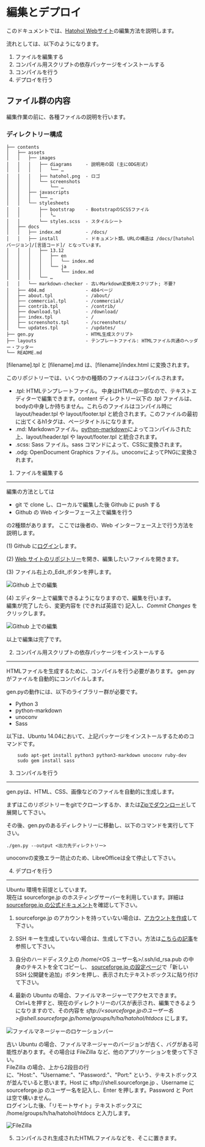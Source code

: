 編集とデプロイ
=============
このドキュメントでは、[Hatohol Webサイト](http://www.hatohol.org)の編集方法を説明します。

流れとしては、以下のようになります。

1. ファイルを編集する
2. コンパイル用スクリプトの依存パッケージをインストールする
3. コンパイルを行う
4. デプロイを行う

ファイル群の内容
---------------

編集作業の前に、各種ファイルの説明を行います。

### ディレクトリー構成
    ├── contents
    │   ├── assets
    │   │   ├── images
    │   │   │   ├── diagrams     - 説明用の図 (主にODG形式)
    │   │   │   │   └── …
    │   │   │   ├── hatohol.png  - ロゴ
    │   │   │   └── screenshots
    │   │   │       └── …
    │   │   ├── javascripts
    │   │   │   └── …
    │   │   └── stylesheets
    │   │       ├── bootstrap    - BootstrapのSCSSファイル
    │   │       │   └…
    │   │       └── styles.scss  - スタイルシート
    │   ├── docs
    │   │   ├── index.md         - /docs/
    │   │   ├── install          - ドキュメント類。URLの構造は /docs/[hatoholバージョン]/[言語コード]/ となっています。
    │   │   │   ├── 13.12
    │   │   │   │   ├── en
    │   │   │   │   │   └── index.md
    │   │   │   │   └── ja
    │   │   │   │       └── index.md
    │   │   │   └── …
    │   │   └── markdown-checker - 古いMarkdown変換用スクリプト; 不要?
    │   ├── 404.md               - 404ページ
    │   ├── about.tpl            - /about/
    │   ├── commercial.tpl       - /commercial/
    │   ├── contrib.tpl          - /contrib/
    │   ├── download.tpl         - /download/
    │   ├── index.tpl            - /
    │   ├── screenshots.tpl      - /screenshots/
    │   └── updates.tpl          - /updates/
    ├── gen.py                   - HTML生成スクリプト
    ├── layouts                  - テンプレートファイル: HTMLファイル共通のヘッダー・フッター
    └── README.md

[filename].tpl と [filename].md は、[filename]/index.html に変換されます。

このリポジトリーでは、いくつかの種類のファイルはコンパイルされます。

- .tpl: HTMLテンプレートファイル。 中身はHTMLの一部なので、テキストエディターで編集できます。content ディレクトリー以下の .tpl ファイルは、bodyの中身しか持ちません。これらのファイルはコンパイル時に layout/header.tpl や layout/footer.tpl と統合されます。このファイルの最初に出てくるh1タグは、ページタイトルになります。
- .md: Markdownファイル。[python-markdown](https://pypi.python.org/pypi/Markdown)によってコンパイルされた上、layout/header.tpl や layout/footer.tpl と統合されます。
- .scss: Sass ファイル。sass コマンドによって、CSSに変換されます。
- .odg: OpenDocument Graphics ファイル。unoconvによってPNGに変換されます。

1. ファイルを編集する
-------------------
編集の方法としては

 - git で clone し、ローカルで編集した後 Github に push する
 - Github の Web インターフェース上で編集を行う

の2種類があります。
ここでは後者の、Web インターフェース上で行う方法を説明します。

(1) Github に[ログイン](https://github.com/login)します。

(2) [Web サイトのリポジトリー](https://github.com/project-hatohol/website)を開き、編集したいファイルを開きます。

(3) ファイル右上の_Edit_ボタンを押します。

![Github 上での編集](githubedit1.png)

(4) エディター上で編集できるようになりますので、編集を行います。  
編集が完了したら、変更内容を (できれば英語で) 記入し、_Commit Changes_ をクリックします。

![Github 上での編集](githubedit2.png)

以上で編集は完了です。

2. コンパイル用スクリプトの依存パッケージをインストールする
---------------------------------------------------
HTMLファイルを生成するために、コンパイルを行う必要があります。
gen.pyがファイルを自動的にコンパイルします。

gen.pyの動作には、以下のライブラリー群が必要です。

- Python 3
- python-markdown
- unoconv
- Sass

以下は、Ubuntu 14.04において、上記パッケージをインストールするためのコマンドです。

```shell
    sudo apt-get install python3 python3-markdown unoconv ruby-dev
    sudo gem install sass
```

3. コンパイルを行う
-----------------
gen.pyは、HTML、CSS、画像などのファイルを自動的に生成します。

まずはこのリポジトリーをgitでクローンするか、または[Zipでダウンロード](https://github.com/project-hatohol/website/archive/master.zip)して展開して下さい。

その後、gen.pyのあるディレクトリーに移動し、以下のコマンドを実行して下さい。

    ./gen.py --output <出力先ディレクトリー>

unoconvの変換エラー防止のため、LibreOfficeは全て停止して下さい。

4. デプロイを行う
---------------
Ubuntu 環境を前提としています。  
現在は sourceforge.jp のホスティングサーバーを利用しています。詳細は[sourceforge.jp の公式ドキュメント](http://sourceforge.jp/docs/FrontPage#h2-Web.E3.82.B5.E3.82.A4.E3.83.88.E3.81.AE.E3.83.9B.E3.82.B9.E3.83.86.E3.82.A3.E3.83.B3.E3.82.B0.E3.81.AB.E9.96.A2.E3.81.99.E3.82.8B.E6.96.87.E6.9B.B8)を確認して下さい。

1. sourceforge.jp のアカウントを持っていない場合は、[アカウントを作成](https://sourceforge.jp/account/register.php)して下さい。

2. SSH キーを生成していない場合は、生成して下さい。方法は[こちらの記事](http://qiita.com/phanect/items/b5160831c51246d44d72)を参照して下さい。

3. 自分のハードディスク上の /home/<OS ユーザー名>/.ssh/id_rsa.pub の中身のテキストを全てコピーし、 [sourceforge.jp の設定ページ](https://sourceforge.jp/account/editsshkeys.php)で「新しい SSH 公開鍵を追加」ボタンを押し、表示されたテキストボックスに貼り付けて下さい。

4. 最新の Ubuntu の場合、ファイルマネージャーでアクセスできます。  
Ctrl+Lを押すと、現在のディレクトリーのパスが表示され、編集できるようになりますので、その内容を *sftp://<sourceforge.jpのユーザー名>@shell.sourceforge.jp/home/groups/h/ha/hatohol/htdocs* にします。

![ファイルマネージャーのロケーションバー](filemanager.png)

古い Ubuntu の場合、ファイルマネージャーのバージョンが古く、バグがある可能性があります。その場合は FileZilla など、他のアプリケーションを使って下さい。  
FileZilla の場合、上から2段目の行に、"Host:"、"Username:"、"Password:"、"Port:" という、テキストボックスが並んでいると思います。Host に sftp://shell.sourceforge.jp 、Username に sourceforge.jp のユーザー名を記入し、Enter を押します。Password と Port は空で構いません。  
ログインした後、「リモートサイト」テキストボックスに /home/groups/h/ha/hatohol/htdocs と入力します。

![FileZilla](filezilla.png)

5. コンパイルされ生成されたHTMLファイルなどを、そこに置きます。

